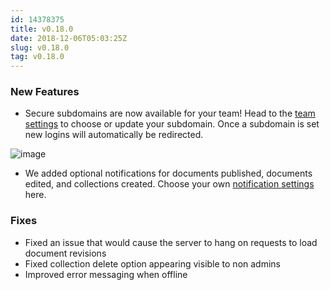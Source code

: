 ```yaml
---
id: 14378375
title: v0.18.0
date: 2018-12-06T05:03:25Z
slug: v0.18.0
tag: v0.18.0
---
```

    
### New Features

- Secure subdomains are now available for your team! Head to the [team settings](https://www.getoutline.com/settings/details) to choose or update your subdomain. Once a subdomain is set new logins will automatically be redirected.

![image](https://user-images.githubusercontent.com/380914/49562798-e3e3a380-f8d1-11e8-9bca-e596b60b72f9.png)

- We added optional notifications for documents published, documents edited, and collections created. Choose your own [notification settings](https://www.getoutline.com/settings/notifications) here.

### Fixes

- Fixed an issue that would cause the server to hang on requests to load document revisions
- Fixed collection delete option appearing visible to non admins
- Improved error messaging when offline
      
